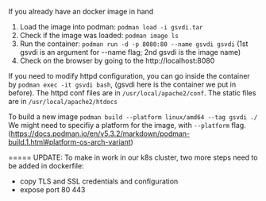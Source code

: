 If you already have an docker image in hand
1. Load the image into podman: `podman load -i gsvdi.tar`
2. Check if the image was loaded: `podman image ls`
3. Run the container: `podman run -d -p 8080:80 --name gsvdi gsvdi`  (1st gsvdi is an argument for --name flag; 2nd gsvdi is the image name)
4. Check on the browser by going to the http://localhost:8080

If you need to modify httpd configuration, you can go inside the container by `podman exec -it gsvdi bash`, (gsvdi here is the container we put in before). The httpd conf files are in `/usr/local/apache2/conf`. The static files are in `/usr/local/apache2/htdocs`

To build a new image `podman build --platform linux/amd64 --tag gsvdi ./`
We might need to specifiy a platform for the image, with `--platform` flag. (https://docs.podman.io/en/v5.3.2/markdown/podman-build.1.html#platform-os-arch-variant)

=====
UPDATE:
To make in work in our k8s cluster, two more steps need to be added in dockerfile:
- copy TLS and SSL credentials and configuration
- expose port 80 443

